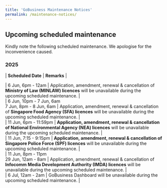 ```yaml
---
title: 'GoBusiness Maintenance Notices'
permalink: /maintenance-notices/
---
```


## Upcoming scheduled maintenance

Kindly note the following scheduled maintenance. We apologise for the inconvenience caused. 


### 2025 

| **Scheduled Date** | **Remarks** |  

   

| 6 Jun, 6pm - 12am | Application, amendment, renewal & cancellation of **Ministry of Law (MINLAW) licences** will be unavailable during the upcoming scheduled maintenance. |  
| 6 Jun, 10pm - 7 Jun, 6am<br>7 Jun, 8pm - 8 Jun, 6am | Application, amendment, renewal & cancellation of **Singapore Food Agency (SFA) licences** will be unavailable during the upcoming scheduled maintenance. |           
| 11 Jun, 6pm - 11:59pm | **Application, amendment, renewal & cancellation of National Environmental Agency (NEA) licences** will be unavailable during the upcoming scheduled maintenance. |   
| 11 Jun, 7:15 - 9:15pm | **Application, amendment, renewal & cancellation of Singapore Police Force (SPF) licences** will be unavailable during the upcoming scheduled maintenance. |    
| 11 Jun, 8pm - 11pm<br>29 Jun, 12am - 8am | Application, amendment, renewal & cancellation of **Infocomm Media Development Authority (IMDA) licences** will be unavailable during the upcoming scheduled maintenance. |  
| 6 Jul, 12am - 2am | GoBusiness Dashboard will be unavailable during the upcoming scheduled maintenance. |    


<script src="/jquery/jquery.min.js"></script> <script src="/jquery/resize-tables.js"></script>
